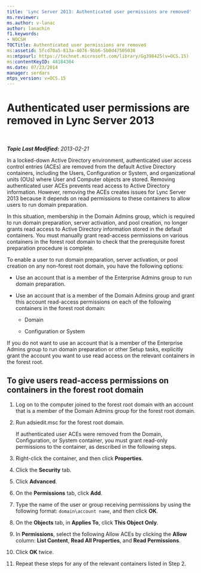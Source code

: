 ```yaml
---
title: 'Lync Server 2013: Authenticated user permissions are removed'
ms.reviewer: 
ms.author: v-lanac
author: lanachin
f1.keywords:
- NOCSH
TOCTitle: Authenticated user permissions are removed
ms:assetid: 5fcd70a5-813a-4076-9bb6-5b0d47505038
ms:mtpsurl: https://technet.microsoft.com/library/Gg398425(v=OCS.15)
ms:contentKeyID: 48184304
ms.date: 07/23/2014
manager: serdars
mtps_version: v=OCS.15
---
```


<div data-xmlns="http://www.w3.org/1999/xhtml">

<div class="topic" data-xmlns="http://www.w3.org/1999/xhtml" data-msxsl="urn:schemas-microsoft-com:xslt" data-cs="http://msdn.microsoft.com/en-us/">

<div data-asp="http://msdn2.microsoft.com/asp">

# Authenticated user permissions are removed in Lync Server 2013

</div>

<div id="mainSection">

<div id="mainBody">

<span> </span>

_**Topic Last Modified:** 2013-02-21_

In a locked-down Active Directory environment, authenticated user access control entries (ACEs) are removed from the default Active Directory containers, including the Users, Configuration or System, and organizational units (OUs) where User and Computer objects are stored. Removing authenticated user ACEs prevents read access to Active Directory information. However, removing the ACEs creates issues for Lync Server 2013 because it depends on read permissions to these containers to allow users to run domain preparation.

In this situation, membership in the Domain Admins group, which is required to run domain preparation, server activation, and pool creation, no longer grants read access to Active Directory information stored in the default containers. You must manually grant read-access permissions on various containers in the forest root domain to check that the prerequisite forest preparation procedure is complete.

To enable a user to run domain preparation, server activation, or pool creation on any non-forest root domain, you have the following options:

  - Use an account that is a member of the Enterprise Admins group to run domain preparation.

  - Use an account that is a member of the Domain Admins group and grant this account read-access permissions on each of the following containers in the forest root domain:
    
      - Domain
    
      - Configuration or System

If you do not want to use an account that is a member of the Enterprise Admins group to run domain preparation or other Setup tasks, explicitly grant the account you want to use read access on the relevant containers in the forest root.

<div>

## To give users read-access permissions on containers in the forest root domain

1.  Log on to the computer joined to the forest root domain with an account that is a member of the Domain Admins group for the forest root domain.

2.  Run adsiedit.msc for the forest root domain.
    
    If authenticated user ACEs were removed from the Domain, Configuration, or System container, you must grant read-only permissions to the container, as described in the following steps.

3.  Right-click the container, and then click **Properties**.

4.  Click the **Security** tab.

5.  Click **Advanced**.

6.  On the **Permissions** tab, click **Add**.

7.  Type the name of the user or group receiving permissions by using the following format: `domain\account name`, and then click **OK**.

8.  On the **Objects** tab, in **Applies To**, click **This Object Only**.

9.  In **Permissions**, select the following Allow ACEs by clicking the **Allow** column: **List Content**, **Read All Properties**, and **Read Permissions**.

10. Click **OK** twice.

11. Repeat these steps for any of the relevant containers listed in Step 2.

</div>

</div>

<span> </span>

</div>

</div>

</div>

